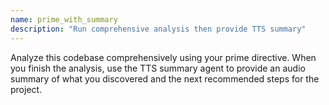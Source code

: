 ```yaml
---
name: prime_with_summary
description: "Run comprehensive analysis then provide TTS summary"
---
```


Analyze this codebase comprehensively using your prime directive. When you finish the analysis, use the TTS summary agent to provide an audio summary of what you discovered and the next recommended steps for the project.